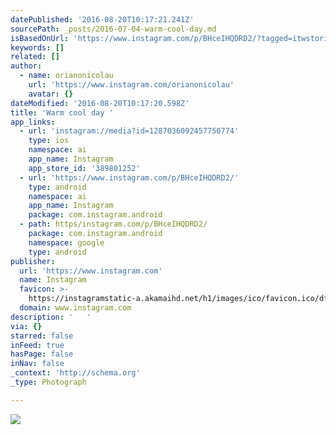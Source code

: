 ```yaml
---
datePublished: '2016-08-20T10:17:21.241Z'
sourcePath: _posts/2016-07-04-warm-cool-day.md
isBasedOnUrl: 'https://www.instagram.com/p/BHceIHQDRD2/?tagged=itwstories'
keywords: []
related: []
author:
  - name: orianonicolau
    url: 'https://www.instagram.com/orianonicolau'
    avatar: {}
dateModified: '2016-08-20T10:17:20.598Z'
title: 'Warm cool day '
app_links:
  - url: 'instagram://media?id=1287036092457750774'
    type: ios
    namespace: ai
    app_name: Instagram
    app_store_id: '389801252'
  - url: 'https://www.instagram.com/p/BHceIHQDRD2/'
    type: android
    namespace: ai
    app_name: Instagram
    package: com.instagram.android
  - path: https/instagram.com/p/BHceIHQDRD2/
    package: com.instagram.android
    namespace: google
    type: android
publisher:
  url: 'https://www.instagram.com'
  name: Instagram
  favicon: >-
    https://instagramstatic-a.akamaihd.net/h1/images/ico/favicon.ico/dfa85bb1fd63.ico
  domain: www.instagram.com
description: '   '
via: {}
starred: false
inFeed: true
hasPage: false
inNav: false
_context: 'http://schema.org'
_type: Photograph

---
```

![   ](https://imgflo.herokuapp.com/graph/vahj1ThiexotieMo/cbb18e7d7f6ebd2a2a51e78054500226/noop.jpg?input=https%3A%2F%2Fscontent.cdninstagram.com%2Ft51.2885-15%2Fs640x640%2Fsh0.08%2Fe35%2F13534570_1782162005258111_1718168110_n.jpg%3Fig_cache_key%3DMTI4NzAzNjA5MjQ1Nzc1MDc3NA%253D%253D.2)